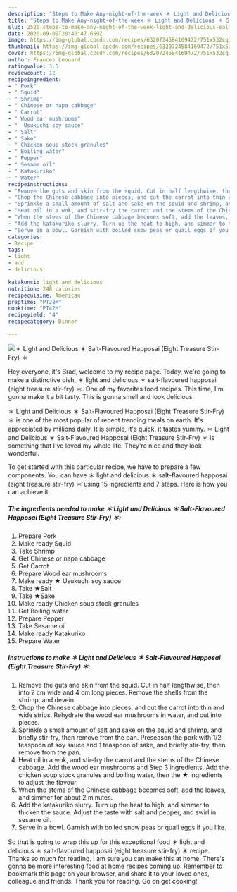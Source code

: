 ```yaml
---
description: "Steps to Make Any-night-of-the-week ＊ Light and Delicious ＊ Salt-Flavoured Happosai (Eight Treasure Stir-Fry) ＊"
title: "Steps to Make Any-night-of-the-week ＊ Light and Delicious ＊ Salt-Flavoured Happosai (Eight Treasure Stir-Fry) ＊"
slug: 2520-steps-to-make-any-night-of-the-week-light-and-delicious-salt-flavoured-happosai-eight-treasure-stir-fry
date: 2020-09-09T20:40:47.659Z
image: https://img-global.cpcdn.com/recipes/6320724584169472/751x532cq70/＊-light-and-delicious-＊-salt-flavoured-happosai-eight-treasure-stir-fry-＊-recipe-main-photo.jpg
thumbnail: https://img-global.cpcdn.com/recipes/6320724584169472/751x532cq70/＊-light-and-delicious-＊-salt-flavoured-happosai-eight-treasure-stir-fry-＊-recipe-main-photo.jpg
cover: https://img-global.cpcdn.com/recipes/6320724584169472/751x532cq70/＊-light-and-delicious-＊-salt-flavoured-happosai-eight-treasure-stir-fry-＊-recipe-main-photo.jpg
author: Frances Leonard
ratingvalue: 3.5
reviewcount: 12
recipeingredient:
- " Pork"
- " Squid"
- " Shrimp"
- " Chinese or napa cabbage"
- " Carrot"
- " Wood ear mushrooms"
- "  Usukuchi soy sauce"
- " Salt"
- " Sake"
- " Chicken soup stock granules"
- " Boiling water"
- " Pepper"
- " Sesame oil"
- " Katakuriko"
- " Water"
recipeinstructions:
- "Remove the guts and skin from the squid. Cut in half lengthwise, then into 2 cm wide and 4 cm long pieces. Remove the shells from the shrimp, and devein."
- "Chop the Chinese cabbage into pieces, and cut the carrot into thin and wide strips. Rehydrate the wood ear mushrooms in water, and cut into pieces."
- "Sprinkle a small amount of salt and sake on the squid and shrimp, and briefly stir-fry, then remove from the pan. Preseason the pork with 1/2 teaspoon of soy sauce and 1 teaspoon of sake, and briefly stir-fry, then remove from the pan."
- "Heat oil in a wok, and stir-fry the carrot and the stems of the Chinese cabbage. Add the wood ear mushrooms and Step 3 ingredients. Add the chicken soup stock granules and boiling water, then the ★ ingredients to adjust the flavour."
- "When the stems of the Chinese cabbage becomes soft, add the leaves, and simmer for about 2 minutes."
- "Add the katakuriko slurry. Turn up the heat to high, and simmer to thicken the sauce. Adjust the taste with salt and pepper, and swirl in sesame oil."
- "Serve in a bowl. Garnish with boiled snow peas or quail eggs if you like."
categories:
- Recipe
tags:
- light
- and
- delicious

katakunci: light and delicious 
nutrition: 248 calories
recipecuisine: American
preptime: "PT28M"
cooktime: "PT42M"
recipeyield: "4"
recipecategory: Dinner

---
```



![＊ Light and Delicious ＊ Salt-Flavoured Happosai (Eight Treasure Stir-Fry) ＊](https://img-global.cpcdn.com/recipes/6320724584169472/751x532cq70/＊-light-and-delicious-＊-salt-flavoured-happosai-eight-treasure-stir-fry-＊-recipe-main-photo.jpg)

Hey everyone, it's Brad, welcome to my recipe page. Today, we're going to make a distinctive dish, ＊ light and delicious ＊ salt-flavoured happosai (eight treasure stir-fry) ＊. One of my favorites food recipes. This time, I'm gonna make it a bit tasty. This is gonna smell and look delicious.



＊ Light and Delicious ＊ Salt-Flavoured Happosai (Eight Treasure Stir-Fry) ＊ is one of the most popular of recent trending meals on earth. It's appreciated by millions daily. It is simple, it's quick, it tastes yummy. ＊ Light and Delicious ＊ Salt-Flavoured Happosai (Eight Treasure Stir-Fry) ＊ is something that I've loved my whole life. They're nice and they look wonderful.


To get started with this particular recipe, we have to prepare a few components. You can have ＊ light and delicious ＊ salt-flavoured happosai (eight treasure stir-fry) ＊ using 15 ingredients and 7 steps. Here is how you can achieve it.

<!--inarticleads1-->

##### The ingredients needed to make ＊ Light and Delicious ＊ Salt-Flavoured Happosai (Eight Treasure Stir-Fry) ＊:

1. Prepare  Pork
1. Make ready  Squid
1. Take  Shrimp
1. Get  Chinese or napa cabbage
1. Get  Carrot
1. Prepare  Wood ear mushrooms
1. Make ready  ★ Usukuchi soy sauce
1. Take  ★Salt
1. Take  ★Sake
1. Make ready  Chicken soup stock granules
1. Get  Boiling water
1. Prepare  Pepper
1. Take  Sesame oil
1. Make ready  Katakuriko
1. Prepare  Water




<!--inarticleads2-->

##### Instructions to make ＊ Light and Delicious ＊ Salt-Flavoured Happosai (Eight Treasure Stir-Fry) ＊:

1. Remove the guts and skin from the squid. Cut in half lengthwise, then into 2 cm wide and 4 cm long pieces. Remove the shells from the shrimp, and devein.
1. Chop the Chinese cabbage into pieces, and cut the carrot into thin and wide strips. Rehydrate the wood ear mushrooms in water, and cut into pieces.
1. Sprinkle a small amount of salt and sake on the squid and shrimp, and briefly stir-fry, then remove from the pan. Preseason the pork with 1/2 teaspoon of soy sauce and 1 teaspoon of sake, and briefly stir-fry, then remove from the pan.
1. Heat oil in a wok, and stir-fry the carrot and the stems of the Chinese cabbage. Add the wood ear mushrooms and Step 3 ingredients. Add the chicken soup stock granules and boiling water, then the ★ ingredients to adjust the flavour.
1. When the stems of the Chinese cabbage becomes soft, add the leaves, and simmer for about 2 minutes.
1. Add the katakuriko slurry. Turn up the heat to high, and simmer to thicken the sauce. Adjust the taste with salt and pepper, and swirl in sesame oil.
1. Serve in a bowl. Garnish with boiled snow peas or quail eggs if you like.




So that is going to wrap this up for this exceptional food ＊ light and delicious ＊ salt-flavoured happosai (eight treasure stir-fry) ＊ recipe. Thanks so much for reading. I am sure you can make this at home. There's gonna be more interesting food at home recipes coming up. Remember to bookmark this page on your browser, and share it to your loved ones, colleague and friends. Thank you for reading. Go on get cooking!
